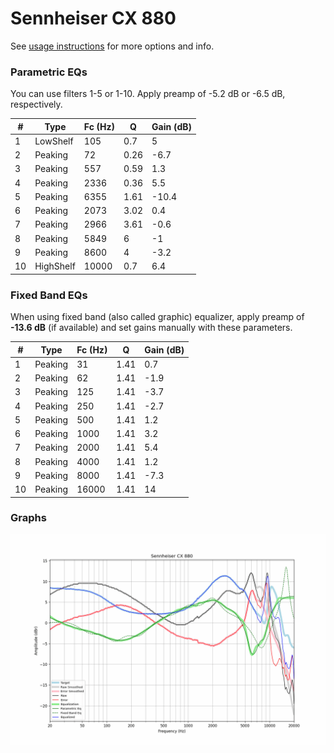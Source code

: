 # Sennheiser CX 880
See [usage instructions](https://github.com/jaakkopasanen/AutoEq#usage) for more options and info.

### Parametric EQs
You can use filters 1-5 or 1-10. Apply preamp of -5.2 dB or -6.5 dB, respectively.

|   # | Type      |   Fc (Hz) |    Q |   Gain (dB) |
|-----|-----------|-----------|------|-------------|
|   1 | LowShelf  |       105 | 0.7  |         5   |
|   2 | Peaking   |        72 | 0.26 |        -6.7 |
|   3 | Peaking   |       557 | 0.59 |         1.3 |
|   4 | Peaking   |      2336 | 0.36 |         5.5 |
|   5 | Peaking   |      6355 | 1.61 |       -10.4 |
|   6 | Peaking   |      2073 | 3.02 |         0.4 |
|   7 | Peaking   |      2966 | 3.61 |        -0.6 |
|   8 | Peaking   |      5849 | 6    |        -1   |
|   9 | Peaking   |      8600 | 4    |        -3.2 |
|  10 | HighShelf |     10000 | 0.7  |         6.4 |

### Fixed Band EQs
When using fixed band (also called graphic) equalizer, apply preamp of **-13.6 dB** (if available) and set gains manually with these parameters.

|   # | Type    |   Fc (Hz) |    Q |   Gain (dB) |
|-----|---------|-----------|------|-------------|
|   1 | Peaking |        31 | 1.41 |         0.7 |
|   2 | Peaking |        62 | 1.41 |        -1.9 |
|   3 | Peaking |       125 | 1.41 |        -3.7 |
|   4 | Peaking |       250 | 1.41 |        -2.7 |
|   5 | Peaking |       500 | 1.41 |         1.2 |
|   6 | Peaking |      1000 | 1.41 |         3.2 |
|   7 | Peaking |      2000 | 1.41 |         5.4 |
|   8 | Peaking |      4000 | 1.41 |         1.2 |
|   9 | Peaking |      8000 | 1.41 |        -7.3 |
|  10 | Peaking |     16000 | 1.41 |        14   |

### Graphs
![](./Sennheiser%20CX%20880.png)
